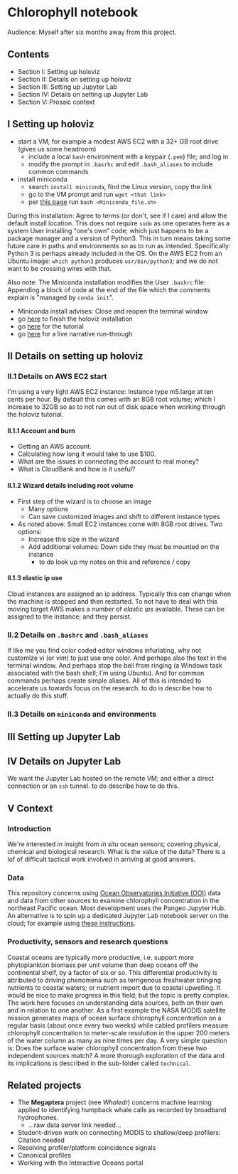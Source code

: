 # Chlorophyll notebook

Audience: Myself after six months away from this project. 


## Contents

* Section I: Setting up holoviz
* Section II: Details on setting up holoviz
* Section III: Setting up Jupyter Lab
* Section IV: Details on setting up Jupyter Lab
* Section V: Prosaic context


## I Setting up holoviz

* start a VM, for example a modest AWS EC2 with a 32+ GB root drive (gives us some headroom)
    * include a local `bash` environment with a keypair (`.pem`) file; and log in
    * modify the prompt in `.basrhc` and edit `.bash_aliases` to include common commands
* install miniconda
    * search `install miniconda`, find the Linux version, copy the link
    * go to the VM prompt and run `wget <that link>`
    * per [this page](https://conda.io/projects/conda/en/latest/user-guide/install/linux.html) run `bash <Miniconda_file.sh>`
    

During this installation: Agree to terms (or don't, see if I care) and allow the default install location.
This does not require `sudo` as one operates here as a system User installing "one's own" code; which just 
happens to be a package manager and a version of Python3. This in turn means taking some future care in paths 
and environments so as to run as intended. Specifically: Python 3 is perhaps already included in the OS. 
On the AWS EC2 from an Ubuntu image: `which python3` produces `usr/bin/python3`; and we do not want to be 
crossing wires with that. 

Also note: The Miniconda installation modifies the User `.bashrc` file: Appending a block of code at the end of 
the file which the comments explain is "managed by `conda init`".

* Miniconda install advises: Close and reopen the terminal window
* go [here](https://holoviz.org/installation.html) to finish the holoviz installation
* go [here](https://holoviz.org/tutorial/index.html) for the tutorial
* go [here](https://www.youtube.com/watch?v=7deGS4IPAQ0) for a live narrative run-through


## II Details on setting up holoviz

### II.1 Details on AWS EC2 start

I'm using a very light AWS EC2 instance: Instance type m5.large at ten cents per hour. By default this 
comes with an 8GB root volume; which I increase to 32GB so as to not run out of disk space when working
through the holoviz tutorial. 


#### II.1.1 Account and burn

* Getting an AWS account.
* Calculating how long it would take to use $100.
* What are the issues in connecting the account to real money?
* What is CloudBank and how is it useful?

#### II.1.2 Wizard details including root volume

* First step of the wizard is to choose an image
    * Many options
    * Can save customized images and shift to different instance types
* As noted above: Small EC2 instances come with 8GB root drives. Two options:
    * Increase this size in the wizard
    * Add additional volumes: Down side they must be mounted on the instance
        * to do look up my notes on this and reference / copy

        
#### II.1.3 elastic ip use


Cloud instances are assigned an ip address. Typically this can change when the machine 
is stopped and then restarted. To not have to deal with this moving target AWS makes a
number of *elastic ips* available. These can be assigned to the instance; and they persist.


### II.2 Details on `.bashrc` and `.bash_aliases`

If like me you find color coded editor windows infuriating, why not customize vi (or *vim*)
to just use one color. And perhaps also the text in the terminal window. And perhaps stop the bell from
ringing (a Windows task associated with the bash shell; I'm using Ubuntu). And for common commands
perhaps create simple aliases. All of this is intended to accelerate us towards focus on the 
research. to do is describe how to actually do this stuff.


### II.3 Details on `miniconda` and environments


## III Setting up Jupyter Lab



## IV Details on Jupyter Lab


We want the Jupyter Lab hosted on the remote VM; and either a direct connection or an `ssh` tunnel.
to do describe how to do this. 


## V Context



### Introduction

We're interested in insight from *in situ* ocean sensors; covering physical, chemical and biological research.
What is the value of the data? There is a lof of difficult tactical work involved in arriving at good answers.


### Data

This repository concerns using [Ocean Observatories Initiative (OOI)](https://oceanobservatories.org/) 
data and data from other sources to examine chlorophyll
concentration in the northeast Pacific ocean. Most development uses the Pangeo Jupyter Hub. An alternative is to spin 
up a dedicated Jupyter Lab notebook server on the cloud; for example using 
[these instructions](https://github.com/cloudbank-project/image-research-computing-tutorial/blob/master/README.md).


### Productivity, sensors and research questions


Coastal oceans are typically more productive, i.e. support more phytoplankton biomass per unit volume 
than deep oceans off the 
continental shelf, by a factor of six or so. 
This differential productivity is attributed to driving phenomena such as terrigenous freshwater bringing nutrients
to coastal waters; or nutrient import due to coastal upwelling. 
It would be nice to make progress in this field; but the topic is pretty complex.
The work here focuses on understanding data sources, both
on their own and in relation to one another. As a first example the NASA MODIS satellite mission generates maps 
of ocean surface chlorophyll concentration on a regular basis (about once every two weeks) while cabled profilers
measure chlorophyll concentration to meter-scale resolution in the upper 200 meters of the water column 
as many as nine times per day. A very simple question is: Does the surface water chlorophyll concentration
from these two independent sources match? A more thorough exploration of the data and its implications is 
described in the sub-folder called `technical`. 


## Related projects

* The **Megaptera** project (nee *Whaledr*) concerns machine learning applied to identifying humpback whale calls as recorded by broadband hydrophones.
  * ...raw data server link needed...
* Student-driven work on connecting MODIS to shallow/deep profilers: Citation needed
* Resolving profiler/platform coincidence signals
* Canonical profiles
* Working with the Interactive Oceans portal



